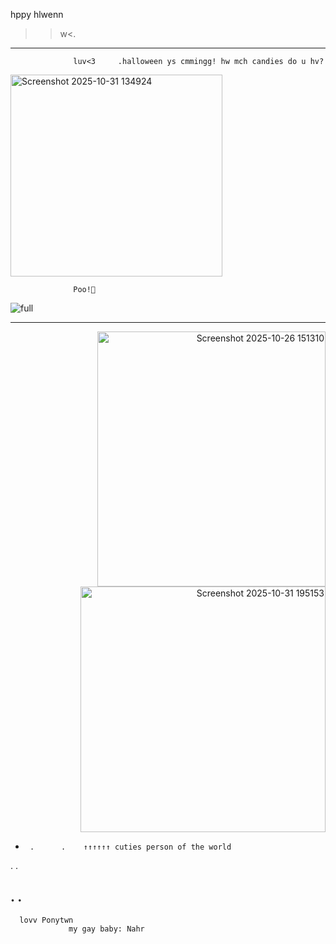  hppy hlwenn
>>w<.
--------
                  luv<3     .halloween ys cmmingg! hw mch candies do u hv?
<p align="left">  
                  
<img width="339" height="323" alt="Screenshot 2025-10-31 134924" src="https://github.com/user-attachments/assets/2f9ba7c3-5631-453f-9395-13cd37536c6f" />

                  Poo!👻
<p align="center">  
 
![full](https://github.com/user-attachments/assets/fcebd46c-d250-4e6c-a231-ede6296c47c4)

 ------------------------------     
 <p align="right">  
<img width="365" height="408" alt="Screenshot 2025-10-26 151310" src="https://github.com/user-attachments/assets/1aa514cf-cd81-4a1e-80f6-97e97601add1" /> 
<img width="392" height="393" alt="Screenshot 2025-10-31 195153" src="https://github.com/user-attachments/assets/0ee382ec-a9f3-427f-b8c3-5d6d99ea2d2b" />

   -      .      .    ↑↑↑↑↑↑ cuties person of the world　　       

  .
  .

  .
  .
----------------------
      lovv Ponytwn
                 my gay baby: Nahr
